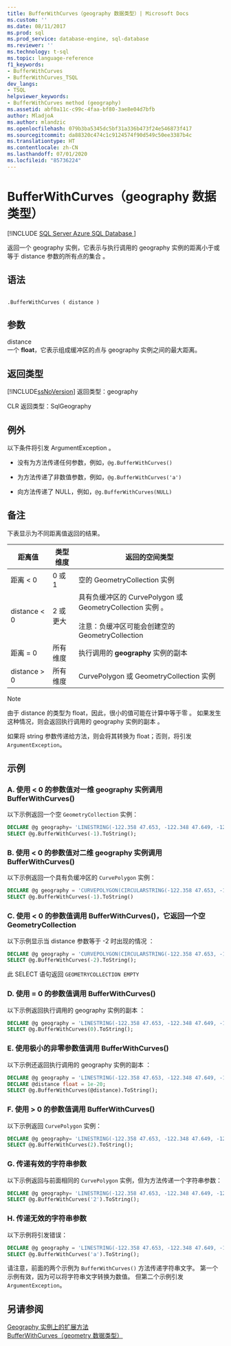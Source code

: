 ```yaml
---
title: BufferWithCurves（geography 数据类型）| Microsoft Docs
ms.custom: ''
ms.date: 08/11/2017
ms.prod: sql
ms.prod_service: database-engine, sql-database
ms.reviewer: ''
ms.technology: t-sql
ms.topic: language-reference
f1_keywords:
- BufferWithCurves
- BufferWithCurves_TSQL
dev_langs:
- TSQL
helpviewer_keywords:
- BufferWithCurves method (geography)
ms.assetid: abf0a11c-c99c-4faa-bf80-3ae8e04d7bfb
author: MladjoA
ms.author: mlandzic
ms.openlocfilehash: 079b3ba5345dc5bf31a336b473f24e546873f417
ms.sourcegitcommit: da88320c474c1c9124574f90d549c50ee3387b4c
ms.translationtype: HT
ms.contentlocale: zh-CN
ms.lasthandoff: 07/01/2020
ms.locfileid: "85736224"
---
```

# <a name="bufferwithcurves-geography-data-type"></a>BufferWithCurves（geography 数据类型）
[!INCLUDE [SQL Server Azure SQL Database ](../../includes/applies-to-version/sql-asdb.md)]

  返回一个 geography 实例，它表示与执行调用的 geography 实例的距离小于或等于 distance 参数的所有点的集合    。  
  
## <a name="syntax"></a>语法  
  
```  
  
.BufferWithCurves ( distance )  
```  
  
## <a name="arguments"></a>参数  
 distance   
 一个 **float**，它表示组成缓冲区的点与 geography 实例之间的最大距离。  
  
## <a name="return-types"></a>返回类型  
 [!INCLUDE[ssNoVersion](../../includes/ssnoversion-md.md)] 返回类型：geography   
  
 CLR 返回类型：SqlGeography   
  
## <a name="exceptions"></a>例外  
 以下条件将引发 ArgumentException  。  
  
-   没有为方法传递任何参数，例如，`@g.BufferWithCurves()`  
  
-   为方法传递了非数值参数，例如，`@g.BufferWithCurves('a')`  
  
-   向方法传递了 NULL，例如，`@g.BufferWithCurves(NULL)`  
  
## <a name="remarks"></a>备注  
 下表显示为不同距离值返回的结果。  
  
|距离值|类型维度|返回的空间类型|  
|--------------------|---------------------|---------------------------|  
|距离 < 0|0 或 1|空的 GeometryCollection 实例 |  
|distance \< 0|2 或更大|具有负缓冲区的 CurvePolygon 或 GeometryCollection 实例   。<br /><br /> 注意：负缓冲区可能会创建空的 GeometryCollection |
|距离 = 0|所有维度|执行调用的 **geography** 实例的副本|  
|distance > 0|所有维度|CurvePolygon 或 GeometryCollection 实例  |  
  
> [!NOTE]  
>  由于 distance 的类型为 float，因此，很小的值可能在计算中等于零   。  如果发生这种情况，则会返回执行调用的 geography 实例的副本  。  
  
 如果将 string 参数传递给方法，则会将其转换为 float；否则，将引发 `ArgumentException`。  
  
## <a name="examples"></a>示例  
  
### <a name="a-calling-bufferwithcurves-with-a-parameter-value--0-on-one-dimensional-geography-instance"></a>A. 使用 < 0 的参数值对一维 geography 实例调用 BufferWithCurves()  
 以下示例返回一个空 `GeometryCollection` 实例：  
  
 ```sql
 DECLARE @g geography= 'LINESTRING(-122.358 47.653, -122.348 47.649, -122.348 47.658, -122.358 47.658, -122.358 47.653)';  
 SELECT @g.BufferWithCurves(-1).ToString();
``` 
  
### <a name="b-calling-bufferwithcurves-with-a-parameter-value--0-on-a-two-dimensional-geography-instance"></a>B. 使用 < 0 的参数值对二维 geography 实例调用 BufferWithCurves()  
 以下示例返回一个具有负缓冲区的 `CurvePolygon` 实例：  
  
 ```sql
 DECLARE @g geography = 'CURVEPOLYGON(CIRCULARSTRING(-122.358 47.653, -122.348 47.649, -122.348 47.658, -122.358 47.658, -122.358 47.653))';  
 SELECT @g.BufferWithCurves(-1).ToString()
 ```  
  
### <a name="c-calling-bufferwithcurves-with-a-parameter-value--0-that-returns-an-empty-geometrycollection"></a>C. 使用 < 0 的参数值调用 BufferWithCurves()，它返回一个空 GeometryCollection  
 以下示例显示当 distance 参数等于 -2 时出现的情况  ：  
  
 ```sql
 DECLARE @g geography = 'CURVEPOLYGON(CIRCULARSTRING(-122.358 47.653, -122.348 47.649, -122.348 47.658, -122.358 47.658, -122.358 47.653))';  
 SELECT @g.BufferWithCurves(-2).ToString();
 ```  
  
 此 SELECT 语句返回 `GEOMETRYCOLLECTION EMPTY`  
  
### <a name="d-calling-bufferwithcurves-with-a-parameter-value--0"></a>D. 使用 = 0 的参数值调用 BufferWithCurves()  
 以下示例返回执行调用的 geography 实例的副本  ：  

 ```sql
 DECLARE @g geography = 'LINESTRING(-122.358 47.653, -122.348 47.649, -122.348 47.658, -122.358 47.658, -122.358 47.653)';  
 SELECT @g.BufferWithCurves(0).ToString();
 ```  
  
### <a name="e-calling-bufferwithcurves-with-a-non-zero-parameter-value-that-is-extremely-small"></a>E. 使用极小的非零参数值调用 BufferWithCurves()  
 以下示例还返回执行调用的 geography 实例的副本  ：  

 ```sql
 DECLARE @g geography = 'LINESTRING(-122.358 47.653, -122.348 47.649, -122.348 47.658, -122.358 47.658, -122.358 47.653)';  
 DECLARE @distance float = 1e-20;  
 SELECT @g.BufferWithCurves(@distance).ToString();
 ```  
  
### <a name="f-calling-bufferwithcurves-with-a-parameter-value--0"></a>F. 使用 > 0 的参数值调用 BufferWithCurves()  
 以下示例返回 `CurvePolygon` 实例：  

 ```sql
 DECLARE @g geography= 'LINESTRING(-122.358 47.653, -122.348 47.649, -122.348 47.658, -122.358 47.658, -122.358 47.653)';  
 SELECT @g.BufferWithCurves(2).ToString();
 ```  
### <a name="g-passing-a-valid-string-parameter"></a>G. 传递有效的字符串参数  
 以下示例返回与前面相同的 `CurvePolygon` 实例，但为方法传递一个字符串参数：  

 ```sql
 DECLARE @g geography= 'LINESTRING(-122.358 47.653, -122.348 47.649, -122.348 47.658, -122.358 47.658, -122.358 47.653)';  
 SELECT @g.BufferWithCurves('2').ToString();
```  
  
### <a name="h-passing-an-invalid-string-parameter"></a>H. 传递无效的字符串参数  
 以下示例将引发错误：  

 ```sql
 DECLARE @g geography = 'LINESTRING(-122.358 47.653, -122.348 47.649, -122.348 47.658, -122.358 47.658, -122.358 47.653)'  
 SELECT @g.BufferWithCurves('a').ToString();
 ```  
  
 请注意，前面的两个示例为 `BufferWithCurves()` 方法传递字符串文字。 第一个示例有效，因为可以将字符串文字转换为数值。 但第二个示例引发 `ArgumentException`。  
  
## <a name="see-also"></a>另请参阅  
 [Geography 实例上的扩展方法](../../t-sql/spatial-geography/extended-methods-on-geography-instances.md)   
 [BufferWithCurves（geometry 数据类型）](../../t-sql/spatial-geometry/bufferwithcurves-geometry-data-type.md)  
  
  
